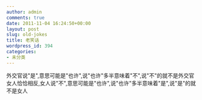 ```yaml
---
author: admin
comments: true
date: 2011-11-04 16:24:50+00:00
layout: post
slug: old-jokes
title: 老笑话
wordpress_id: 394
categories:
- 未分类
---
```


外交官说"是",意思可能是"也许",说"也许"多半意味着"不",说"不"的就不是外交官
女人恰恰相反,女人说"不",意思可能是"也许",说"也许"多半意味着"是",说"是"的就不是女人
